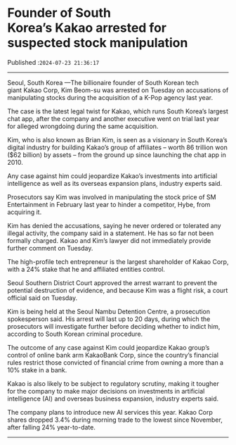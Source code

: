 # Founder of South Korea’s Kakao arrested for suspected stock manipulation

Published :`2024-07-23 21:36:17`

---

Seoul, South Korea —The billionaire founder of South Korean tech giant Kakao Corp, Kim Beom-su was arrested on Tuesday on accusations of manipulating stocks during the acquisition of a K-Pop agency last year.

The case is the latest legal twist for Kakao, which runs South Korea’s largest chat app, after the company and another executive went on trial last year for alleged wrongdoing during the same acquisition.

Kim, who is also known as Brian Kim, is seen as a visionary in South Korea’s digital industry for building Kakao’s group of affiliates – worth 86 trillion won ($62 billion) by assets – from the ground up since launching the chat app in 2010.

Any case against him could jeopardize Kakao’s investments into artificial intelligence as well as its overseas expansion plans, industry experts said.

Prosecutors say Kim was involved in manipulating the stock price of SM Entertainment in February last year to hinder a competitor, Hybe, from acquiring it.

Kim has denied the accusations, saying he never ordered or tolerated any illegal activity, the company said in a statement. He has so far not been formally charged. Kakao and Kim’s lawyer did not immediately provide further comment on Tuesday.

The high-profile tech entrepreneur is the largest shareholder of Kakao Corp, with a 24% stake that he and affiliated entities control.

Seoul Southern District Court approved the arrest warrant to prevent the potential destruction of evidence, and because Kim was a flight risk, a court official said on Tuesday.

Kim is being held at the Seoul Nambu Detention Centre, a prosecution spokesperson said. His arrest will last up to 20 days, during which the prosecutors will investigate further before deciding whether to indict him, according to South Korean criminal procedure.

The outcome of any case against Kim could jeopardize Kakao group’s control of online bank arm KakaoBank Corp, since the country’s financial rules restrict those convicted of financial crime from owning a more than a 10% stake in a bank.

Kakao is also likely to be subject to regulatory scrutiny, making it tougher for the company to make major decisions on investments in artificial intelligence (AI) and overseas business expansion, industry experts said.

The company plans to introduce new AI services this year. Kakao Corp shares dropped 3.4% during morning trade to the lowest since November, after falling 24% year-to-date.

---

